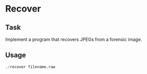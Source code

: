 # Recover

## Task

Implement a program that recovers JPEGs from a forensic image.


## Usage

```python
./recover filename.raw
```


